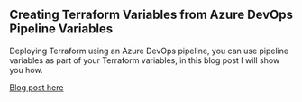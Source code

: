 ## Creating Terraform Variables from Azure DevOps Pipeline Variables

Deploying Terraform using an Azure DevOps pipeline, you can use pipeline variables as part of your Terraform variables, in this blog post I will show you how.

[Blog post here](https://thomasthornton.cloud/2022/05/03/if-elseif-or-else-in-azure-devops-pipelines/)


